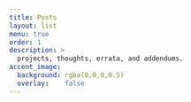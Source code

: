 ```yaml
---
title: Posts
layout: list
menu: true
order: 1
description: >
  projects, thoughts, errata, and addendums.
accent_image:
  background: rgba(0,0,0,0.5)
  overlay:    false
---
```

